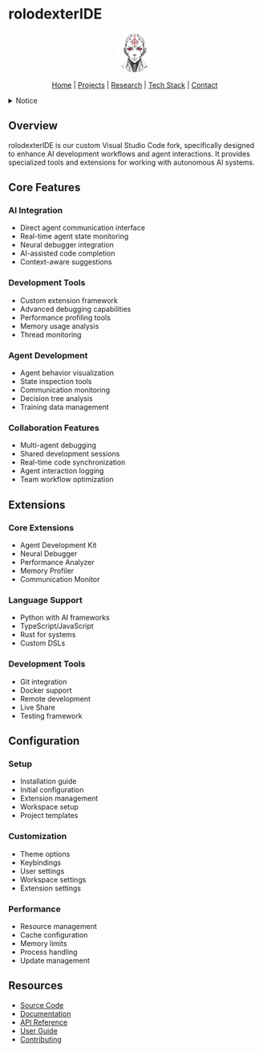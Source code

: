 # rolodexterIDE

<p align="center">
  <a href="../../README.md">
    <img src="../../assets/images/rolodexter_logo.jpg" alt="rolodexter Logo" width="80px" style="border-radius: 50%;">
  </a>
</p>

<p align="center">
  <a href="../../README.md">Home</a> | <a href="../../projects/projects.md">Projects</a> | <a href="../../research/research.md">Research</a> | <a href="../../techstack/techstack.md">Tech Stack</a> | <a href="../../contact.md">Contact</a>
</p>

<details>
<summary>Notice</summary>

This repository is protected by copyright and subject to usage restrictions. See the [Copyright Notice](../../COPYRIGHT.md) for details.
</details>

## Overview

rolodexterIDE is our custom Visual Studio Code fork, specifically designed to enhance AI development workflows and agent interactions. It provides specialized tools and extensions for working with autonomous AI systems.

## Core Features

### AI Integration
- Direct agent communication interface
- Real-time agent state monitoring
- Neural debugger integration
- AI-assisted code completion
- Context-aware suggestions

### Development Tools
- Custom extension framework
- Advanced debugging capabilities
- Performance profiling tools
- Memory usage analysis
- Thread monitoring

### Agent Development
- Agent behavior visualization
- State inspection tools
- Communication monitoring
- Decision tree analysis
- Training data management

### Collaboration Features
- Multi-agent debugging
- Shared development sessions
- Real-time code synchronization
- Agent interaction logging
- Team workflow optimization

## Extensions

### Core Extensions
- Agent Development Kit
- Neural Debugger
- Performance Analyzer
- Memory Profiler
- Communication Monitor

### Language Support
- Python with AI frameworks
- TypeScript/JavaScript
- Rust for systems
- Custom DSLs

### Development Tools
- Git integration
- Docker support
- Remote development
- Live Share
- Testing framework

## Configuration

### Setup
- Installation guide
- Initial configuration
- Extension management
- Workspace setup
- Project templates

### Customization
- Theme options
- Keybindings
- User settings
- Workspace settings
- Extension settings

### Performance
- Resource management
- Cache configuration
- Memory limits
- Process handling
- Update management

## Resources

- [Source Code](https://github.com/rolodexter/rolodexterIDE)
- [Documentation](./docs/README.md)
- [API Reference](./api/README.md)
- [User Guide](./docs/user-guide.md)
- [Contributing](../../contrib/CONTRIBUTING.md)
